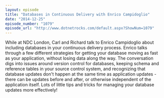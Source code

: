 ```yaml
---
layout: episode
title: "Databases in Continuous Delivery with Enrico Campidoglio"
date: "2014-12-25"
episode_number: "1079"
episode_url: "http://www.dotnetrocks.com/default.aspx?ShowNum=1079"
---
```


While at NDC London, Carl and Richard talk to Enrico Campidoglio about including databases in your continuous delivery process. Enrico talks through a few different strategies for getting your database moving as fast as your application, without losing data along the way. The conversation digs into issues around version control for databases, keeping schema and reference tables in your source control system, and recognizing that database updates don't happen at the same time as application updates - there can be updates before and after, or otherwise independent of the application itself. Lots of little tips and tricks for managing your database updates more effectively!
